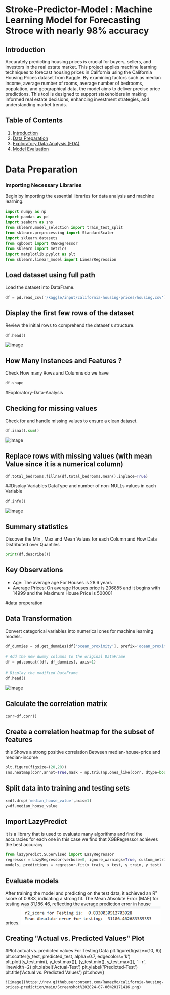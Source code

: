 # Stroke-Predictor-Model : Machine Learning Model for Forecasting Stroce with nearly 98% accuracy

## Introduction

Accurately predicting housing prices is crucial for buyers, sellers, and investors in the real estate market. This project applies machine learning techniques to forecast housing prices in California using the California Housing Prices dataset from Kaggle. By examining factors such as median income, average number of rooms, average number of bedrooms, population, and geographical data, the model aims to deliver precise price predictions. This tool is designed to support stakeholders in making informed real estate decisions, enhancing investment strategies, and understanding market trends.

## Table of Contents

1. [Introduction](#introduction)
2. [Data Preparation](#Data-Preparation)
3. [Exploratory Data Analysis (EDA)](#Exploratory-Data-Analysis) 
4. [Model Evaluation](#Evaluate-models)

# Data Preparation

### Importing Necessary Libraries

Begin by importing the essential libraries for data analysis and machine learning.

```python
import numpy as np
import pandas as pd
import seaborn as sns
from sklearn.model_selection import train_test_split
from sklearn.preprocessing import StandardScaler
import sklearn.datasets
from xgboost import XGBRegressor
from sklearn import metrics
import matplotlib.pyplot as plt
from sklearn.linear_model import LinearRegression
```

## Load dataset using full path
Load the dataset into DataFrame.

```python
df = pd.read_csv('/kaggle/input/california-housing-prices/housing.csv')
```

## Display the first few rows of the dataset
Review the initial rows to comprehend the dataset's structure.
```python
df.head()
```

![image](https://github.com/RamezMo/california-housing-prices-prediction/assets/142325393/4ae77ebd-34c4-4101-a79d-2c4449ae77c1)



## How Many Instances and Features ?
Check How many Rows and Columns do we have
```python
df.shape
```
#Exploratory-Data-Analysis

## Checking for missing values
Check for and handle missing values to ensure a clean dataset.

```python
df.isna().sum()
```

![image](https://github.com/RamezMo/california-housing-prices-prediction/assets/142325393/4a46d761-6c52-4a8e-8a58-dbcf822449bc)


## Replace rows with missing values (with mean Value since it is a numerical column)

```python
df.total_bedrooms.fillna(df.total_bedrooms.mean(),inplace=True)
```

##Display Variables DataType and number of non-NULLs values in each Variable

```python
df.info()
```

![image](https://github.com/RamezMo/california-housing-prices-prediction/assets/142325393/cd7f7e7f-ee6f-432a-8afb-552d7c385fd2)

## Summary statistics
Discover the Min , Max and Mean Values for each Column and How Data Distributed over Quantiles
```python
print(df.describe())
```
## Key Observations
* Age: The average age For Houses is 	28.6 years
* Average Prices: On average Houses price is 	206855 and it begins with 	14999 and the Maximum House Price is 	500001


#data preperation
## Data Transformation

Convert categorical variables into numerical ones for machine learning models.

```python
df_dummies = pd.get_dummies(df['ocean_proximity'], prefix='ocean_proximity').astype(int)

# Add the new dummy columns to the original DataFrame
df = pd.concat([df, df_dummies], axis=1)

# Display the modified DataFrame
df.head()
```



![image](https://github.com/RamezMo/california-housing-prices-prediction/assets/142325393/bdccc26e-def5-43f6-a25c-57bc8735b674)

## Calculate the correlation matrix

```python
corr=df.corr()
```
## Create a correlation heatmap for the subset of features
this Shows a strong positive correlation Between median-house-price and median-income
```python
plt.figure(figsize=(20,20))
sns.heatmap(corr,annot=True,mask = np.triu(np.ones_like(corr, dtype=bool)))
```

## Split data into training and testing sets

```python
x=df.drop('median_house_value',axis=1)
y=df.median_house_value
```


## Import LazyPredict 
it is a library that is used to evaluate many algorithms and find the accuracies for each one
in this case we find that XGBRegressor achieves the best accuracy 
```python
from lazypredict.Supervised import LazyRegressor
regressor = LazyRegressor(verbose=0, ignore_warnings=True, custom_metric=None)
models, predictions = regressor.fit(x_train, x_test, y_train, y_test)

```


## Evaluate models
After training the model and predicting on the test data, it achieved an R² score of 0.833, indicating a strong fit. The Mean Absolute Error (MAE) for testing was 31,186.46, reflecting the average prediction error in house prices.
![image](https://raw.githubusercontent.com/RamezMo/california-housing-prices-prediction/main/Screenshot%202024-07-06%20171109.png)


## Creating "Actual vs. Predicted Values" Plot

#Plot actual vs. predicted values For Testing Data
plt.figure(figsize=(10, 6))
plt.scatter(y_test, predicted_test, alpha=0.7, edgecolors='k')
plt.plot([y_test.min(), y_test.max()], [y_test.min(), y_test.max()], '--r', linewidth=2)
plt.xlabel('Actual-Test')
plt.ylabel('Predicted-Test')
plt.title('Actual vs. Predicted Values')
plt.show()
```
![image](https://raw.githubusercontent.com/RamezMo/california-housing-prices-prediction/main/Screenshot%202024-07-06%20171416.png)
